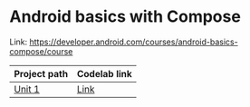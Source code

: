 # Android basics with Compose

Link: https://developer.android.com/courses/android-basics-compose/course

| Project path       | Codelab link                                                                |
|:-------------------|:----------------------------------------------------------------------------|
| [Unit 1](Unit%201) | [Link](https://developer.android.com/courses/android-basics-compose/unit-1) |

